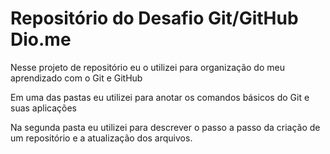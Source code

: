 # Repositório do Desafio Git/GitHub Dio.me
Nesse projeto de repositório eu o utilizei para organização do meu aprendizado com o Git e GitHub

Em uma das pastas eu utilizei para anotar os comandos básicos do Git e suas aplicações

Na segunda pasta eu utilizei para descrever o passo a passo da criação de um repositório e a atualização dos arquivos. 

